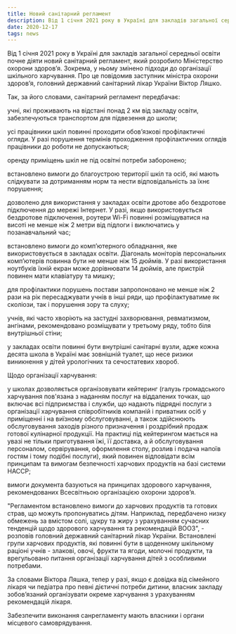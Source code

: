 ```yaml
---
title: Новий санітарний регламент
description: Від 1 січня 2021 року в Україні для закладів загальної середньої освіти почне діяти новий санітарний регламент
date: 2020-12-17
tags: news
---
```


Від 1 січня 2021 року в Україні для закладів загальної середньої освіти почне діяти новий санітарний регламент, який розробило Міністерство охорони здоров’я. Зокрема, у ньому змінено підходи до організації шкільного харчування. Про це  повідомив заступник міністра охорони здоров’я, головний державний санітарний лікар України Віктор Ляшко.

 Так, за його словами, санітарний регламент передбачає:

учні, які проживають на відстані понад 2 км від закладу освіти, забезпечуються транспортом для підвезення до школи;

усі працівники шкіл повинні проходити обов’язкові профілактичні огляди. У разі порушення термінів проходження профілактичних оглядів працівники до роботи не допускаються;

оренду приміщень шкіл не під освітні потреби заборонено;

встановлено вимоги до благоустрою території шкіл та осіб, які мають слідкувати за дотриманням норм та нести відповідальність за їхнє порушення;

дозволено для використання у закладах освіти дротове або бездротове підключення до мережі Інтернет. У разі, якщо використовується бездротове підключення, роутери Wi-Fi повинні розміщуватися на висоті не менше ніж 2 метри від підлоги і виключатись у позанавчальний час;

встановлено вимоги до комп’ютерного обладнання, яке використовується в закладах освіти. Діагональ моніторів персональних комп’ютерів повинна бути не менше ніж 15 дюймів. У разі використання ноутбуків їхній екран може дорівнювати 14 дюймів, але пристрій повинен мати клавіатуру та мишку;

для профілактики порушень постави запропоновано не менше ніж 2 рази на рік пересаджувати учнів в інші ряди, що профілактуватиме як сколіози, так і порушення зору та слуху;

учнів, які часто хворіють на застудні захворювання, ревматизмом, ангінами, рекомендовано розміщувати у третьому ряду, тобто біля внутрішньої стіни;

у закладах освіти повинні бути внутрішні санітарні вузли, адже кожна десята школа в Україні має зовнішній туалет, що несе ризики виникнення у дітей урологічних та сечостатевих хвороб.

 Щодо організації харчування:

 у школах дозволяється організовувати кейтеринг (галузь громадського харчування пов'язана з наданням послуг на віддалених точках, що включає всі підприємства і служби, що надають підрядні послуги з організації харчування  співробітників компаній і приватних осіб у приміщенні і на виїзному обслуговуванні, а також здійснюють обслуговування заходів різного призначення і роздрібний продаж готової кулінарної продукції. На практиці під кейтерингом мається на увазі не тільки приготування їжі, її доставка, а й обслуговування персоналом, сервірування, оформлення столу, розлив і подача напоїв гостям і тому подібні послуги), який повинен відповідати всім принципам та вимогам безпечності харчових продуктів на базі системи НАССР;

вимоги документа базуються на принципах здорового харчування, рекомендованих Всесвітньою організацією охорони здоров’я.

"Регламентом встановлено вимоги до харчових продуктів та готових страв, що можуть пропонуватись дітям. Наприклад, передбачено низку обмежень за вмістом солі, цукру та жиру з урахуванням сучасних тенденцій щодо здорового харчування та рекомендацій ВООЗ", - розповів головний державний санітарний лікар України. Встановлені групи харчових продуктів, які повинні бути в щоденному шкільному раціоні учнів - злакові, овочі, фрукти та ягоди, молочні продукти, та врегульовано питання організації харчування дітей з особливими потребами.

 За словами Віктора Ляшка, тепер у разі, якщо є довідка від сімейного лікаря чи педіатра про певні дієтичні потреби дитини, власник закладу зобов’язаний організувати окреме харчування з урахуванням рекомендацій лікаря.

 Забезпечити виконання санрегламенту мають власники і органи місцевого самоврядування. 

